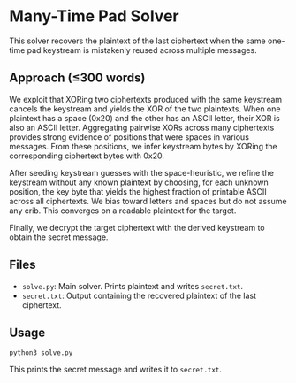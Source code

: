 # Many-Time Pad Solver

This solver recovers the plaintext of the last ciphertext when the same one-time pad keystream is mistakenly reused across multiple messages.

## Approach (≤300 words)
We exploit that XORing two ciphertexts produced with the same keystream cancels the keystream and yields the XOR of the two plaintexts. When one plaintext has a space (0x20) and the other has an ASCII letter, their XOR is also an ASCII letter. Aggregating pairwise XORs across many ciphertexts provides strong evidence of positions that were spaces in various messages. From these positions, we infer keystream bytes by XORing the corresponding ciphertext bytes with 0x20.

After seeding keystream guesses with the space-heuristic, we refine the keystream without any known plaintext by choosing, for each unknown position, the key byte that yields the highest fraction of printable ASCII across all ciphertexts. We bias toward letters and spaces but do not assume any crib. This converges on a readable plaintext for the target.

Finally, we decrypt the target ciphertext with the derived keystream to obtain the secret message.

## Files
- `solve.py`: Main solver. Prints plaintext and writes `secret.txt`.
- `secret.txt`: Output containing the recovered plaintext of the last ciphertext.

## Usage
```
python3 solve.py
```
This prints the secret message and writes it to `secret.txt`.
